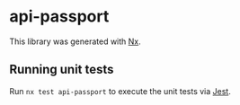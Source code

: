 # api-passport

This library was generated with [Nx](https://nx.dev).

## Running unit tests

Run `nx test api-passport` to execute the unit tests via [Jest](https://jestjs.io).
